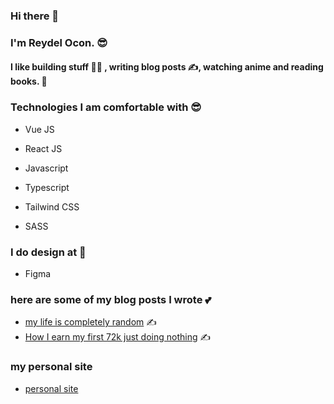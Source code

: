 ### Hi there 👋

### I'm Reydel Ocon. 😎

#### I like building stuff 👨‍💻 , writing blog posts ✍️, watching anime and reading books. 📖 

### Technologies I am comfortable with 😎

- Vue JS

- React JS

- Javascript

- Typescript

- Tailwind CSS

- SASS

### I do design at  🤜

- Figma

### here are some of my blog posts I wrote 💕

- [my life is completely random](https://reydelp.hashnode.dev/my-life-is-completely-random) ✍️
- [How I earn my first 72k just doing nothing](https://reydelp.hashnode.dev/how-i-earn-my-first-72k-just-doing-nothing) ✍️

### my personal site

- [personal site](https://reydelr.netlify.app/)
